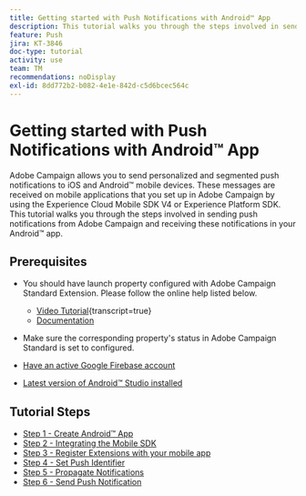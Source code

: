 ```yaml
---
title: Getting started with Push Notifications with Android™ App
description: This tutorial walks you through the steps involved in sending push notifications from Adobe Campaign and receiving these notifications in your Android™ app.
feature: Push
jira: KT-3846
doc-type: tutorial
activity: use
team: TM
recommendations: noDisplay
exl-id: 8dd772b2-b082-4e1e-842d-c5d6bcec564c
---
```

# Getting started with Push Notifications with Android™ App

Adobe Campaign allows you to send personalized and segmented push notifications to iOS and Android™ mobile devices.
These messages are received on mobile applications that you set up in Adobe Campaign by using the Experience Cloud Mobile SDK V4 or Experience Platform SDK.
This tutorial walks you through the steps involved in sending push notifications from Adobe Campaign and receiving these notifications in your Android™ app.

## Prerequisites

* You should have launch property configured with Adobe Campaign Standard Extension. Please follow the online help listed below.
  * [Video Tutorial](https://video.tv.adobe.com/v/26224?learn=on){transcript=true}
  * [Documentation](https://experienceleague.adobe.com/docs/campaign-standard-learn/tutorials/communication-channels/mobile/configure-mobile-apps-using-aep-sdk.html?lang=en)

* Make sure the corresponding property's status in Adobe Campaign Standard is set to configured.
* [Have an active Google Firebase account](https://firebase.google.com)
* [Latest version of Android™ Studio installed](https://developer.android.com/studio)

## Tutorial Steps

* [Step 1 - Create Android™ App](/help/tutorial-push-notifications-android/create-android-app.md)
* [Step 2 - Integrating the Mobile SDK](/help/tutorial-push-notifications-android/integrating-with-mobile-sdk.md)
* [Step 3 - Register Extensions with your mobile app](/help/tutorial-push-notifications-android/register-mobile-extensions.md)
* [Step 4 - Set Push Identifier](/help/tutorial-push-notifications-android/set-push-identifier.md)
* [Step 5 - Propagate Notifications](/help/tutorial-push-notifications-android/propagate-notification.md)
* [Step 6 - Send Push Notification](/help/tutorial-push-notifications-android/send-push-notification.md)
